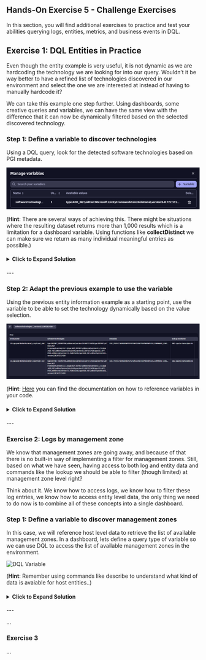## Hands-On Exercise 5 - Challenge Exercises

In this section, you will find additional exercises to practice and test your abilities querying logs, entities, metrics, and business events in DQL.

## Exercise 1: DQL Entities in Practice

Even though the entity example is very useful, it is not dynamic as we are hardcoding the technology we are looking for into our query. Wouldn’t it be way better to have a refined list of technologies discovered in our environment and select the one we are interested at instead of having to manually hardcode it? 

We can take this example one step further. Using dashboards, some creative queries and variables, we can have the same view with the difference that it can now be dynamically filtered based on the selected discovered technology.

### Step 1: Define a variable to discover technologies
Using a DQL query, look for the detected software technologies based on PGI metadata.

![DQL Variable](../../assets/images/dqlVariable.png)

(**Hint**: There are several ways of achieving this. There might be situations where the resulting dataset returns more than 1,000 results which is a limitation for a dashboard variable. Using functions like **collectDistinct** we can make sure we return as many individual meaningful entries as possible.)

<H4><details>
<summary>Click to Expand Solution</summary>
<br>

```
fetch dt.entity.process_group_instance
| expand softwareTechnologies
| filter isNotNull(softwareTechnologies)
| summarize temp = collectDistinct(softwareTechnologies)
| expand techVersion = temp
| sort techVersion asc
| fieldsRemove temp
```
</details></H4>
---

### Step 2: Adapt the previous example to use the variable 
Using the previous entity information example as a starting point, use the variable to be able to set the technology dynamically based on the value selection.

![Dashboard](../../assets/images/dynamicDashboard.png)

(**Hint**: [Here](https://www.dynatrace.com/support/help/observe-and-explore/dashboards-new/components/dashboard-component-data#add-data) you can find the documentation on how to reference variables in your code.

<H4><details>
<summary>Click to Expand Solution</summary>
<br>

```
fetch dt.entity.process_group_instance
| filter contains(toString(softwareTechnologies), $softwareTechnologies)
| fields entity.name, softwareTechnologies, belongs_to, metadata
| fieldsAdd belongs_string = toString(belongs_to)
| fieldsAdd host = substring(belongs_string, from:indexOf(belongs_string, ":")+2, to:lastIndexOf(belongs_string, "\""))
| lookup [fetch dt.entity.host 
| fields hostName=entity.name, hostId=id ], sourceField:host, lookupField:hostId
| fieldsRemove belongs_to, lookup.hostId, host, belongs_string
| sort entity.name asc
| sort lookup.hostName
```
</details></H4>
---

### Exercise 2: Logs by management zone
We know that management zones are going away, and because of that there is no built-in way of implementing a filter for management zones. Still, based on what we have seen, having access to both log and entity data and commands like the lookup we should be able to filter (though limited) at management zone level right?

Think about it. We know how to access logs, we know how to filter these log entries, we know how to access entity level data, the only thing we need to do now is to combine all of these concepts into a single dashboard.

### Step 1: Define a variable to discover management zones
In this case, we will reference host level data to retrieve the list of available management zones. In a dashboard, lets define a query type of variable so we can use DQL to access the list of available management zones in the environment.

![DQL Variable](../../assets/images/managementZones.png)

(**Hint**: Remember using commands like describe to understand what kind of data is avaiable for host entities..)

<H4><details>
<summary>Click to Expand Solution</summary>
<br>

```
fetch dt.entity.host
| summarize temp = collectDistinct(managementZones)
| expand MZ = temp
| fields MZ
```
</details></H4>
---

...

### Exercise 3

...
